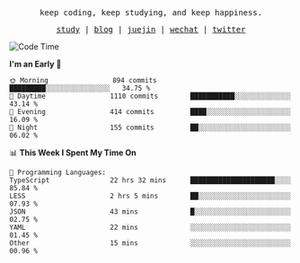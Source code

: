 <p align="center">
  <samp>
    <span>keep coding, keep studying, and keep happiness.</span>
  </samp>
</p>

<p align="center">
  <samp>
    <a href="https://github.com/ouduidui/fe-study">study</a> |
    <a href="https://deweyou.me">blog</a>  |
    <a href="https://juejin.cn/user/4309700183594366">juejin</a> |
    <a href="https://user-images.githubusercontent.com/54696834/165071004-6509e3f2-90c3-448c-9d92-3da42b0c2021.jpeg">wechat</a> |
    <a href="https://twitter.com/ouduidui">twitter</a>
  </samp>
</p>

<!--START_SECTION:waka-->
![Code Time](http://img.shields.io/badge/Code%20Time-2%2C700%20hrs%2021%20mins-blue)

**I'm an Early 🐤** 

```text
🌞 Morning                894 commits         █████████░░░░░░░░░░░░░░░░   34.75 % 
🌆 Daytime                1110 commits        ███████████░░░░░░░░░░░░░░   43.14 % 
🌃 Evening                414 commits         ████░░░░░░░░░░░░░░░░░░░░░   16.09 % 
🌙 Night                  155 commits         ██░░░░░░░░░░░░░░░░░░░░░░░   06.02 % 
```


📊 **This Week I Spent My Time On** 

```text
💬 Programming Languages: 
TypeScript               22 hrs 32 mins      █████████████████████░░░░   85.84 % 
LESS                     2 hrs 5 mins        ██░░░░░░░░░░░░░░░░░░░░░░░   07.93 % 
JSON                     43 mins             █░░░░░░░░░░░░░░░░░░░░░░░░   02.75 % 
YAML                     22 mins             ░░░░░░░░░░░░░░░░░░░░░░░░░   01.45 % 
Other                    15 mins             ░░░░░░░░░░░░░░░░░░░░░░░░░   00.96 % 
```


<!--END_SECTION:waka-->
